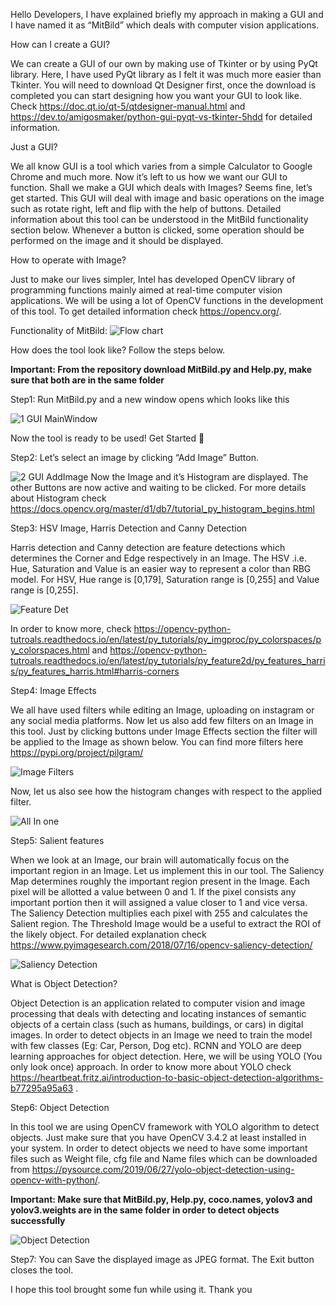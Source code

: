 Hello Developers, I have explained briefly my approach in making a GUI and I have named it as “MitBild” which deals with computer vision applications.  

How can I create a GUI?

We can create a GUI of our own by making use of Tkinter or by using PyQt library. Here, I have used PyQt library as I felt it was much more easier than Tkinter. You will need to download Qt Designer first, once the download is completed you can start designing how you want your GUI to look like. Check https://doc.qt.io/qt-5/qtdesigner-manual.html and https://dev.to/amigosmaker/python-gui-pyqt-vs-tkinter-5hdd for detailed information.

Just a GUI? 

We all know GUI is a tool which varies from a simple Calculator to Google Chrome and much more. Now it’s left to us how we want our GUI to function. Shall we make a GUI which deals with Images? Seems fine, let’s get started.
This GUI will deal with image and basic operations on the image such as rotate right, left and flip with the help of buttons. Detailed information about this tool can be understood in the MitBild functionality section below. Whenever a button is clicked, some operation should be performed on the image and it should be displayed.

How to operate with Image?

Just to make our lives simpler, Intel has developed OpenCV library of programming functions mainly aimed at real-time computer vision applications. We will be using a lot of OpenCV functions in the development of this tool. To get detailed information check  https://opencv.org/.

Functionality of MitBild:
![Flow chart](https://user-images.githubusercontent.com/63425115/81398766-7f241c80-9147-11ea-9c7c-17880ebef0d3.JPG)

How does the tool look like? Follow the steps below.

**Important: From the repository download MitBild.py and Help.py, make sure that both are in the same folder**

Step1: 
Run MitBild.py and a new window opens which looks like this

![1 GUI MainWindow](https://user-images.githubusercontent.com/63425115/81399594-dc6c9d80-9148-11ea-9086-f2d3f65377d2.JPG)

Now the tool is ready to be used! Get Started 

Step2: Let’s select an image by clicking “Add Image” Button. 

![2 GUI AddImage](https://user-images.githubusercontent.com/63425115/81399623-eee6d700-9148-11ea-824a-2d813473af78.JPG)
Now the Image and it’s Histogram are displayed. The other Buttons are now active and waiting to be clicked. For more details about Histogram check https://docs.opencv.org/master/d1/db7/tutorial_py_histogram_begins.html

Step3: HSV Image, Harris Detection and Canny Detection

Harris detection and Canny detection are feature detections which determines the Corner and Edge respectively in an Image. The HSV .i.e. Hue, Saturation and Value is an easier way to represent a color than RBG model. For HSV, Hue range is [0,179], Saturation range is [0,255] and Value range is [0,255].

![Feature Det](https://user-images.githubusercontent.com/63425115/81399270-5cdece80-9148-11ea-949c-4df329e95f5e.JPG)

In order to know more, check
https://opencv-python-tutroals.readthedocs.io/en/latest/py_tutorials/py_imgproc/py_colorspaces/py_colorspaces.html and https://opencv-python-tutroals.readthedocs.io/en/latest/py_tutorials/py_feature2d/py_features_harris/py_features_harris.html#harris-corners

Step4: Image Effects

We all have used filters while editing an Image, uploading on instagram or any social media platforms. Now let us also add few filters on an Image in this tool. Just by clicking buttons under Image Effects section the filter will be applied to the Image as shown below. You can find more filters here https://pypi.org/project/pilgram/

![Image Filters](https://user-images.githubusercontent.com/63425115/81399318-7122cb80-9148-11ea-8d41-89670aee9842.JPG)

Now, let us also see how the histogram changes with respect to the applied filter. 

![All In one](https://user-images.githubusercontent.com/63425115/81399218-49cbfe80-9148-11ea-8fd6-f537dabf5ac7.JPG)

Step5: Salient features

When we look at an Image, our brain will automatically focus on the important region in an Image. Let us implement this in our tool. 
The Saliency Map determines roughly the important region present in the Image. Each pixel will be allotted a value between 0 and 1. If the pixel consists any important portion then it will assigned a value closer to 1 and vice versa. The Saliency Detection multiplies each pixel with 255 and calculates the Salient region. The Threshold Image  would be a useful to extract the ROI of the likely object. For detailed explanation check https://www.pyimagesearch.com/2018/07/16/opencv-saliency-detection/

![Saliency Detection](https://user-images.githubusercontent.com/63425115/81399416-96173e80-9148-11ea-81d8-1e5a2411217e.jpg)

What is Object Detection?

 Object Detection is an application related to computer vision and image processing that deals with detecting and locating instances of semantic objects of a certain class (such as humans, buildings, or cars) in digital images. In order to detect objects in an Image we need to train the model with few classes (Eg: Car, Person, Dog etc). RCNN and YOLO are deep learning approaches for object detection. Here, we will be using YOLO (You only look once) approach. In order to know more about YOLO check https://heartbeat.fritz.ai/introduction-to-basic-object-detection-algorithms-b77295a95a63 .
 
 Step6: Object Detection 
 
In this tool we are using OpenCV framework with YOLO algorithm to detect objects. Just make sure that you have OpenCV 3.4.2 at least installed in your system. In order to detect objects we need to have some important files such as Weight file, cfg file and Name files which can be downloaded from https://pysource.com/2019/06/27/yolo-object-detection-using-opencv-with-python/. 

**Important: Make sure that MitBild.py, Help.py, coco.names, yolov3 and yolov3.weights are in the same folder in order to detect objects successfully** 

![Object Detection](https://user-images.githubusercontent.com/63425115/81399374-84ce3200-9148-11ea-8f01-8189bb0cbc24.jpg)

Step7: You can Save the displayed image as JPEG format. The Exit button closes the tool.

I hope this tool brought some fun while using it.
Thank you

















